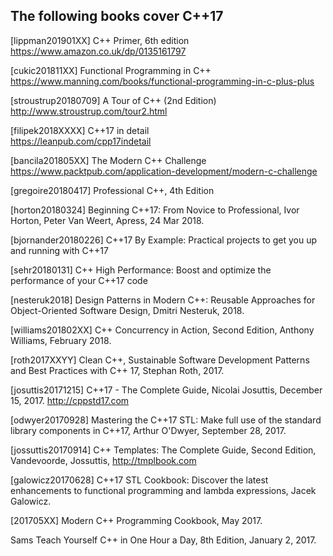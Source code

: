 The following books cover C++17
-------------------------------

[lippman201901XX] C++ Primer, 6th edition  
https://www.amazon.co.uk/dp/0135161797

[cukic201811XX] Functional Programming in C++
https://www.manning.com/books/functional-programming-in-c-plus-plus

[stroustrup20180709] A Tour of C++ (2nd Edition)  
http://www.stroustrup.com/tour2.html

[filipek2018XXXX] C++17 in detail  
https://leanpub.com/cpp17indetail

[bancila201805XX] The Modern C++ Challenge  
https://www.packtpub.com/application-development/modern-c-challenge

[gregoire20180417] Professional C++, 4th Edition

[horton20180324] Beginning C++17: From Novice to Professional, Ivor Horton, Peter Van Weert, Apress, 24 Mar 2018.

[bjornander20180226] C++17 By Example: Practical projects to get you up and running with C++17

[sehr20180131] C++ High Performance: Boost and optimize the performance of your C++17 code

[nesteruk2018] Design Patterns in Modern C++: Reusable Approaches for Object-Oriented Software Design, Dmitri Nesteruk, 2018.

[williams201802XX] C++ Concurrency in Action, Second Edition, Anthony Williams, February 2018.

[roth2017XXYY] Clean C++, Sustainable Software Development Patterns and Best Practices with C++ 17, Stephan Roth, 2017.

[josuttis20171215] C++17 - The Complete Guide, Nicolai Josuttis, December 15, 2017.
  http://cppstd17.com

[odwyer20170928] Mastering the C++17 STL: Make full use of the standard library components in C++17, Arthur O'Dwyer, September 28, 2017.

[jossuttis20170914] C++ Templates: The Complete Guide, Second Edition, Vandevoorde, Jossuttis,
  http://tmplbook.com

[galowicz20170628] C++17 STL Cookbook: Discover the latest enhancements to functional programming and lambda expressions, Jacek Galowicz.

[201705XX] Modern C++ Programming Cookbook, May 2017.

Sams Teach Yourself C++ in One Hour a Day, 8th Edition, January 2, 2017.
